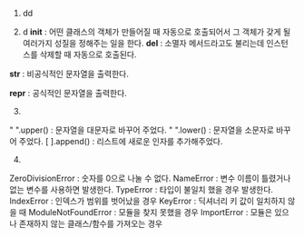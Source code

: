 1. dd


2. d
__init__ : 어떤 클래스의 객체가 만들어질 때 자동으로 호출되어서 그 객체가 갖게 될 여러가지 성질을 정해주는 일을 한다.
__del__ : 소멸자 메서드라고도 불리는데 인스턴스를 삭제할 때 자동으로 호출된다.

__str__ : 비공식적인 문자열을 출력한다.

__repr__ : 공식적인 문자열을 출력한다.


3. 
"   ".upper() : 문자열을 대문자로 바꾸어 주었다.
"   ".lower() : 문자열을 소문자로 바꾸어 주었다.
[   ].append() : 리스트에 새로운 인자를 추가해주었다. 

4. 
ZeroDivisionError : 숫자를 0으로 나눌 수 없다.
NameError : 변수 이름이 틀렸거나 없는 변수를 사용하면 발생한다.
TypeError : 타입이 불일치 했을 경우 발생한다.
IndexError : 인덱스가 범위를 벗어났을 경우
KeyError : 딕셔너리 키 값이 일치하지 않을 때
ModuleNotFoundError : 모듈을 찾지 못했을 경우
ImportError : 모듈은 있으나 존재하지 않는 클래스/함수를 가져오는 경우